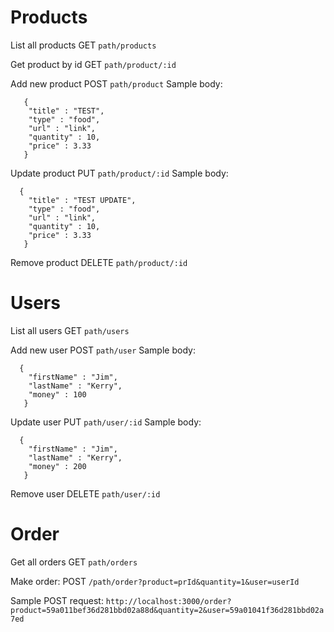 # Products

List all products
GET `path/products`

Get product by id
GET `path/product/:id`

Add new product
POST `path/product`
Sample body:
``` 
   {
   	"title" : "TEST",
    "type" : "food",
    "url" : "link",
    "quantity" : 10,
    "price" : 3.33
   }
```

Update product
PUT `path/product/:id`
Sample body:
```
  {
   	"title" : "TEST UPDATE",
    "type" : "food",
    "url" : "link",
    "quantity" : 10,
    "price" : 3.33
   }
```

Remove product
DELETE `path/product/:id`

# Users

List all users
GET `path/users`

Add new user
POST `path/user`
Sample body:
```
  {
   	"firstName" : "Jim",
    "lastName" : "Kerry",
    "money" : 100
   }
```

Update user
PUT `path/user/:id`
Sample body:
```
  {
   	"firstName" : "Jim",
    "lastName" : "Kerry",
    "money" : 200
   }
```

Remove user
DELETE `path/user/:id`

# Order

Get all orders
GET `path/orders`

Make order:
POST `/path/order?product=prId&quantity=1&user=userId`

Sample POST request: 
`http://localhost:3000/order?product=59a011bef36d281bbd02a88d&quantity=2&user=59a01041f36d281bbd02a7ed`

